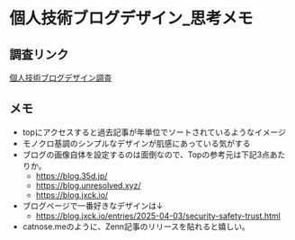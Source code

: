 # 個人技術ブログデザイン_思考メモ

## 調査リンク

[個人技術ブログデザイン調査](./調査_設計等/01_個人技術ブログデザイン調査.md)

## メモ

- topにアクセスすると過去記事が年単位でソートされているようなイメージ
- モノクロ基調のシンプルなデザインが肌感にあっている気がする
- ブログの画像自体を設定するのは面倒なので、Topの参考元は下記3点あたりか。
    - https://blog.35d.jp/
    - https://blog.unresolved.xyz/
    - https://blog.jxck.io/
- ブログページで一番好きなデザインは↓
    - https://blog.jxck.io/entries/2025-04-03/security-safety-trust.html
- catnose.meのように、Zenn記事のリリースを貼れると嬉しい。
